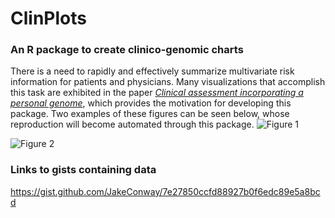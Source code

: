 # ClinPlots
### An R package to create clinico-genomic charts

There is a need to rapidly and effectively summarize multivariate risk information for patients and physicians. Many visualizations that accomplish this task are exhibited in the paper [*Clinical assessment incorporating a personal genome*](http://www.thelancet.com/journals/lancet/article/PIIS0140-6736(10)60452-7/fulltext), which provides the motivation for developing this package. Two examples of these figures can be seen below, whose reproduction will become automated through this package.
![Figure 1](https://cloud.githubusercontent.com/assets/12614369/21381716/f9d34356-c72a-11e6-94e1-89862f56ad27.png)

![Figure 2](https://cloud.githubusercontent.com/assets/12614369/21381729/0a219992-c72b-11e6-8c65-8d51112e35eb.png)

### Links to gists containing data
https://gist.github.com/JakeConway/7e27850ccfd88927b0f6edc89e5a8bcd
